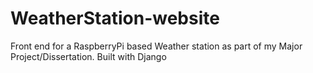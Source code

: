 # WeatherStation-website
Front end for a RaspberryPi based Weather station as part of my Major Project/Dissertation. Built with Django
